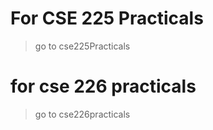 # For CSE 225 Practicals
> go to 
> cse225Practicals

# for cse 226 practicals
> go to cse226practicals
